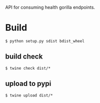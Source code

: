 API for consuming health gorilla endpoints.

# Build
```
$ python setup.py sdist bdist_wheel
```

## build check
```
$ twine check dist/*
```

## upload to pypi
```
$ twine upload dist/*
```
